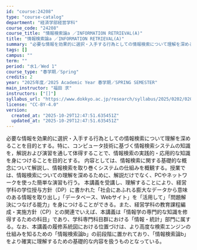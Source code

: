 ```yaml
---
id: "course:24208"
type: "course-catalog"
department: "経済学部経営学科"
course_code: "24208"
course_title: "情報検索論a ／INFORMATION RETRIEVAL(A)"
title: "情報検索論a ／INFORMATION RETRIEVAL(A)"
summary: "必要な情報を効果的に選択・入手する行為としての情報検索について理解を深めることを目的とする。特に、コンピュータ技術に基づく情報検索システムの知識を，解説および演習を通して体得することで、情報検索の実践的・応用的な知識を身につけることを目的と…"
tags: []
campus: ""
term: ""
period: "水1／Wed 1"
course_type: "春学期／Spring"
credits: 2
year: "2025年度／2025 Academic Year 春学期／SPRING SEMESTER"
main_instructor: "福田 求"
instructors: ["[]"]
syllabus_url: "https://www.dokkyo.ac.jp/research/syllabus/2025/0202/0202_24208_ja_JP.html"
license: "CC-BY-4.0"
version:
  created_at: "2025-10-29T12:47:51.635451Z"
  updated_at: "2025-10-29T12:47:51.635451Z"
---
```

必要な情報を効果的に選択・入手する行為としての情報検索について理解を深めることを目的とする。特に、コンピュータ技術に基づく情報検索システムの知識を，解説および演習を通して体得することで、情報検索の実践的・応用的な知識を身につけることを目的とする。 内容としては、情報検索に関する基礎的な概念について解説し、情報検索を取り巻くシステムの仕組みを概観する。授業では、情報検索についての理解を深めるために、解説だけでなく、PCやネットワークを使った簡単な演習も行う。 本講義を受講し、理解することにより、経営学科の学位授与方針（DP）に書かれた「社会にあふれる膨大なデータから意味のある情報を取り出し」「データベース、Webサイト」を「活用して」「問題解決につなげる能力」を身につけることができる。また、経営学科の教育課程編成・実施方針（CP）との関連でいえば、本講義は「情報学の専門的な知識を修得するための科目」であり、学科専門科目群における「情報・統計」部門に属する。なお、本講義の履修系統図における位置づけは、より高度な検索エンジンの仕組みを知るための「情報検索論b」の前段階に置かれており、「情報検索論b」をより確実に理解するための基礎的な内容を扱うものとなっている。
